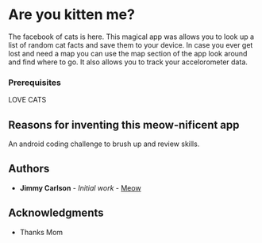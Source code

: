 # Are you kitten me?

The facebook of cats is here. This magical app was allows you to look up a list of random cat facts and save them to your device. In case you ever get lost and need a map you can use the map section of the app look around and find where to go. It also allows you to track your accelorometer data.  

### Prerequisites

LOVE CATS

## Reasons for inventing this meow-nificent app

An android coding challenge to brush up and review skills.

## Authors

* **Jimmy Carlson** - *Initial work* - [Meow](https://github.com/carlso70)

## Acknowledgments

* Thanks Mom
